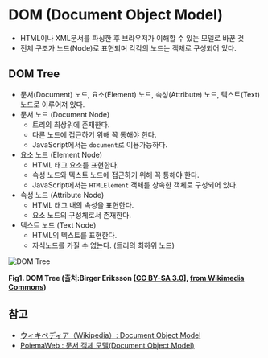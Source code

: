 # DOM (Document Object Model)
- HTML이나 XML문서를 파싱한 후 브라우저가 이해할 수 있는 모델로 바꾼 것
- 전체 구조가 노드(Node)로 표현되며 각각의 노드는 객체로 구성되어 있다.

## DOM Tree
- 문서(Document) 노드, 요소(Element) 노드, 속성(Attribute) 노드, 텍스트(Text) 노드로 이루어져 있다.
- 문서 노드 (Document Node)
  - 트리의 최상위에 존재한다.
  - 다른 노드에 접근하기 위해 꼭 통해야 한다.
  - JavaScript에서는 `document`로 이용가능하다.
- 요소 노드 (Element Node)
  - HTML 태그 요소를 표현한다.
  - 속성 노드와 텍스트 노드에 접근하기 위해 꼭 통해야 한다.
  - JavaScript에서는 `HTMLElement` 객체를 상속한 객체로 구성되어 있다.
- 속성 노드 (Attribute Node)
  - HTML 태그 내의 속성을 표현한다.
  - 요소 노드의 구성체로서 존재한다.
- 텍스트 노드 (Text Node)
  - HTML의 텍스트를 표현한다.
  - 자식노드를 가질 수 없는다. (트리의 최하위 노드)

![DOM Tree](https://upload.wikimedia.org/wikipedia/commons/5/5a/DOM-model.svg)

**Fig1. DOM Tree (출처:Birger Eriksson [<a href="https://creativecommons.org/licenses/by-sa/3.0">CC BY-SA 3.0</a>], <a href="https://commons.wikimedia.org/wiki/File:DOM-model.svg">from Wikimedia Commons</a>)**
## 참고
- [ウィキペディア（Wikipedia）: Document Object Model](https://ja.wikipedia.org/wiki/Document_Object_Model)
- [PoiemaWeb : 문서 객체 모델(Document Object Model)](https://poiemaweb.com/js-dom)